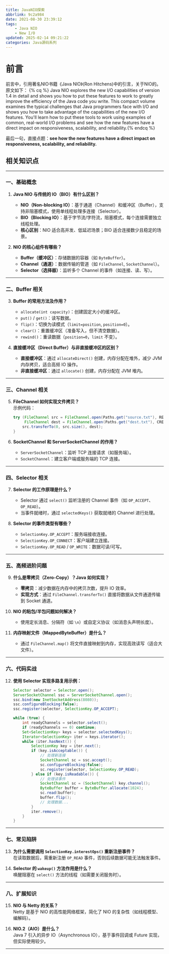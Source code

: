 ```yaml
---
title: JavaNIO探索
abbrlink: 9c2a984
date: 2021-08-30 23:39:12
tags:
    - Java NIO
    - New I/O
updated: 2025-02-14 09:21:22
categories: Java源码系列
---
```


# 前言
前言中，引用著名NIO书籍《Java NIO》(Ron Hitchens)中的引言，关于NIO的。原文如下：
{% cq %} Java NIO explores the new I/O capabilities of version 1.4 in detail and shows you how to put these features to work to greatly improve the efficiency of the Java code you write. This compact volume examines the typical challenges that Java programmers face with I/O and shows you how to take advantage of the capabilities of the new I/O features. You'll learn how to put these tools to work using examples of common, real-world I/O problems and see how the new features have a direct impact on responsiveness, scalability, and reliability.{% endcq %}

最后一句，直接点题：**see how the new features have a direct impact on responsiveness, scalability, and reliability.**

<!-- more -->



## 相关知识点
---

### **一、基础概念**
1. **Java NIO 与传统的 IO（BIO）有什么区别？**  
   - **NIO（Non-blocking IO）**：基于通道（Channel）和缓冲区（Buffer），支持非阻塞模式，使用单线程处理多连接（Selector）。  
   - **BIO（Blocking IO）**：基于字节流/字符流，阻塞模式，每个连接需要独立线程处理。  
   - **核心区别**：NIO 适合高并发、低延迟场景；BIO 适合连接数少且稳定的场景。

2. **NIO 的核心组件有哪些？**  
   - **Buffer（缓冲区）**：存储数据的容器（如 `ByteBuffer`）。  
   - **Channel（通道）**：数据传输的管道（如 `FileChannel`, `SocketChannel`）。  
   - **Selector（选择器）**：监听多个 Channel 的事件（如连接、读、写）。

---

### **二、Buffer 相关**
3. **Buffer 的常用方法及作用？**  
   - `allocate(int capacity)`：创建固定大小的缓冲区。  
   - `put()` / `get()`：读写数据。  
   - `flip()`：切换为读模式（`limit=position`, `position=0`）。  
   - `clear()`：重置缓冲区（准备写入，但不清空数据）。  
   - `rewind()`：重读数据（`position=0`，`limit` 不变）。  

4. **直接缓冲区（Direct Buffer）与非直接缓冲区的区别？**  
   - **直接缓冲区**：通过 `allocateDirect()` 创建，内存分配在堆外，减少 JVM 内存拷贝，适合高频 IO 操作。  
   - **非直接缓冲区**：通过 `allocate()` 创建，内存分配在 JVM 堆内。

---

### **三、Channel 相关**
5. **FileChannel 如何实现文件拷贝？**  
   示例代码：  
   ```java
   try (FileChannel src = FileChannel.open(Paths.get("source.txt"), READ);
        FileChannel dest = FileChannel.open(Paths.get("dest.txt"), CREATE, WRITE)) {
       src.transferTo(0, src.size(), dest);
   }
   ```

6. **SocketChannel 和 ServerSocketChannel 的作用？**  
   - `ServerSocketChannel`：监听 TCP 连接请求（如服务端）。  
   - `SocketChannel`：建立客户端或服务端的 TCP 连接。

---

### **四、Selector 相关**
7. **Selector 的工作原理是什么？**  
   - Selector 通过 `select()` 监听注册的 Channel 事件（如 `OP_ACCEPT`、`OP_READ`）。  
   - 当事件就绪时，通过 `selectedKeys()` 获取就绪的 Channel 进行处理。

8. **Selector 的事件类型有哪些？**  
   - `SelectionKey.OP_ACCEPT`：服务端接收连接。  
   - `SelectionKey.OP_CONNECT`：客户端建立连接。  
   - `SelectionKey.OP_READ` / `OP_WRITE`：数据可读/可写。

---

### **五、高频进阶问题**
9. **什么是零拷贝（Zero-Copy）？Java 如何实现？**  
   - **零拷贝**：减少数据在内存中的拷贝次数，提升 IO 效率。  
   - **实现方式**：通过 `FileChannel.transferTo()` 直接将数据从文件通道传输到 Socket 通道。

10. **NIO 的粘包/半包问题如何解决？**  
    - 使用定长消息、分隔符（如 `\n`）或自定义协议（如消息头声明长度）。

11. **内存映射文件（MappedByteBuffer）是什么？**  
    - 通过 `FileChannel.map()` 将文件直接映射到内存，实现高效读写（适合大文件）。

---

### **六、代码实战**
12. **使用 Selector 实现多路复用示例：**  
    ```java
    Selector selector = Selector.open();
    ServerSocketChannel ssc = ServerSocketChannel.open();
    ssc.bind(new InetSocketAddress(8080));
    ssc.configureBlocking(false);
    ssc.register(selector, SelectionKey.OP_ACCEPT);

    while (true) {
        int readyChannels = selector.select();
        if (readyChannels == 0) continue;
        Set<SelectionKey> keys = selector.selectedKeys();
        Iterator<SelectionKey> iter = keys.iterator();
        while (iter.hasNext()) {
            SelectionKey key = iter.next();
            if (key.isAcceptable()) {
                // 处理新连接
                SocketChannel sc = ssc.accept();
                sc.configureBlocking(false);
                sc.register(selector, SelectionKey.OP_READ);
            } else if (key.isReadable()) {
                // 处理读事件
                SocketChannel sc = (SocketChannel) key.channel();
                ByteBuffer buffer = ByteBuffer.allocate(1024);
                sc.read(buffer);
                buffer.flip();
                // 处理数据...
            }
            iter.remove();
        }
    }
    ```

---

### **七、常见陷阱**
13. **为什么需要调用 `SelectionKey.interestOps()` 重新注册事件？**  
    在读取数据后，需重新注册 `OP_READ` 事件，否则后续数据可能无法触发事件。

14. **Selector 的 `wakeup()` 方法作用是什么？**  
    唤醒阻塞在 `select()` 方法的线程（如需要关闭服务时）。

---

### **八、扩展知识**
15. **NIO 与 Netty 的关系？**  
    Netty 是基于 NIO 的高性能网络框架，简化了 NIO 的复杂性（如线程模型、编解码）。

16. **NIO.2（AIO）是什么？**  
    Java 7 引入的异步 IO（Asynchronous IO），基于事件回调或 Future 实现，但实际使用较少。

---

